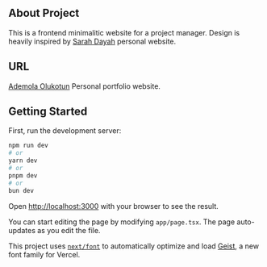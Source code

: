## About Project

This is a frontend minimalitic website for a project manager. Design is heavily inspired by [Sarah Dayah](https://www.sarahdayan.dev/) personal website. 

## URL

[Ademola Olukotun](https://olukotun.vercel.app) Personal portfolio website.

## Getting Started

First, run the development server:

```bash
npm run dev
# or
yarn dev
# or
pnpm dev
# or
bun dev
```

Open [http://localhost:3000](http://localhost:3000) with your browser to see the result.

You can start editing the page by modifying `app/page.tsx`. The page auto-updates as you edit the file.

This project uses [`next/font`](https://nextjs.org/docs/app/building-your-application/optimizing/fonts) to automatically optimize and load [Geist](https://vercel.com/font), a new font family for Vercel.
